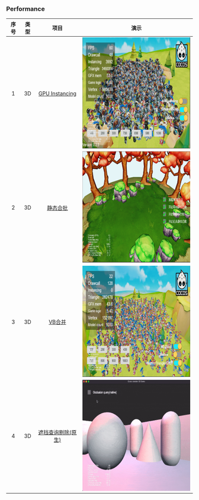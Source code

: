 ### Performance
| 序号 | 类型 | 项目 | 演示 |
| :---: | :---: | :---: | :---: |
| 1 | 3D | [GPU Instancing](https://gitee.com/yeshao2069/cocos-creator-how-to-use/tree/v3.6.x/proj/Performance/Creator3.6.0_3D_GpuInstancing)  | <div align=center><img src="../../image/202204/2022042802.png" width="400" height="300" /></div> |
| 2 | 3D | [静态合批](https://gitee.com/yeshao2069/cocos-creator-how-to-use/tree/v3.6.x/proj/Performance/Creator3.6.0_3D_StaticBatch)  | <div align=center><img src="../../image/202204/2022042804.png" width="400" height="300" /></div> |
| 3 | 3D | [VB合并](https://gitee.com/yeshao2069/cocos-creator-how-to-use/tree/v3.6.x/proj/Performance/Creator3.6.0_3D_VBBatch)  | <div align=center><img src="../../image/202204/2022042808.png" width="400" height="300" /></div> |
| 4 | 3D | [遮挡查询剔除(原生)](https://gitee.com/yeshao2069/cocos-creator-how-to-use/tree/v3.6.x/proj/Performance/Creator3.6.0_3D_NativeOcclusionQuery)  | <div align=center><img src="../../gif/202205/2022051701.gif" width="400" height="300" /></div>  |